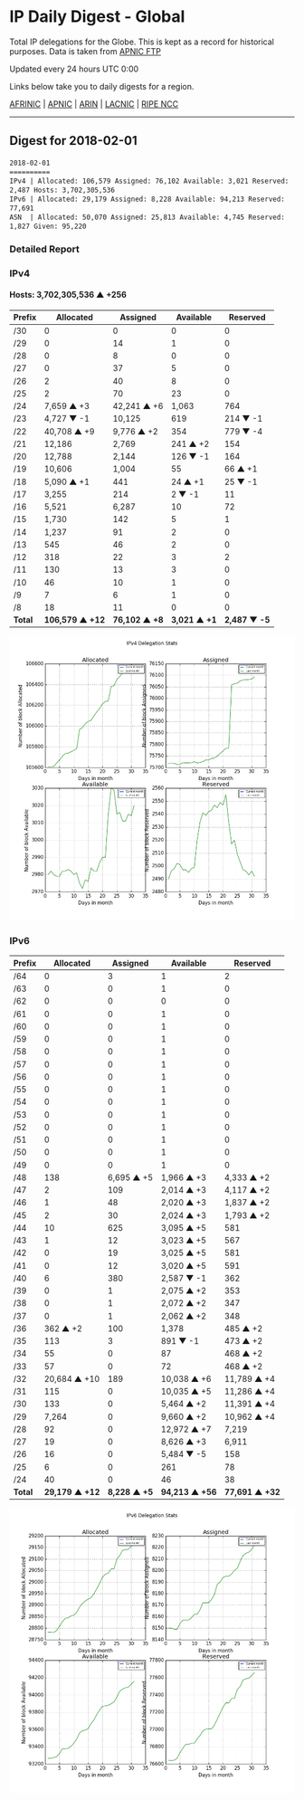 # IP Daily Digest - Global

Total IP delegations for the Globe. This is kept as a record for historical purposes. Data is taken from [APNIC FTP](https://ftp.apnic.net/)

Updated every 24 hours UTC 0:00

Links below take you to daily digests for a region.

[AFRINIC](./archives/AFRINIC/) | [APNIC](./archives/APNIC/) | [ARIN](./archives/ARIN/) | [LACNIC](./archives/LACNIC/) | [RIPE NCC](./archives/RIPE_NCC/)

---

## Digest for 2018-02-01
```
2018-02-01
==========
IPv4 | Allocated: 106,579 Assigned: 76,102 Available: 3,021 Reserved: 2,487 Hosts: 3,702,305,536
IPv6 | Allocated: 29,179 Assigned: 8,228 Available: 94,213 Reserved: 77,691
ASN  | Allocated: 50,070 Assigned: 25,813 Available: 4,745 Reserved: 1,827 Given: 95,220
```

### Detailed Report

### IPv4

#### Hosts: **3,702,305,536 ▲ +256**

| Prefix | Allocated | Assigned | Available | Reserved |
| ----- | ----- | ----- | ----- | ----- |
| /30 | 0 | 0 | 0 | 0 |
| /29 | 0 | 14 | 1 | 0 |
| /28 | 0 | 8 | 0 | 0 |
| /27 | 0 | 37 | 5 | 0 |
| /26 | 2 | 40 | 8 | 0 |
| /25 | 2 | 70 | 23 | 0 |
| /24 | 7,659 ▲ +3 | 42,241 ▲ +6 | 1,063 | 764 |
| /23 | 4,727 ▼ -1 | 10,125 | 619 | 214 ▼ -1 |
| /22 | 40,708 ▲ +9 | 9,776 ▲ +2 | 354 | 779 ▼ -4 |
| /21 | 12,186 | 2,769 | 241 ▲ +2 | 154 |
| /20 | 12,788 | 2,144 | 126 ▼ -1 | 164 |
| /19 | 10,606 | 1,004 | 55 | 66 ▲ +1 |
| /18 | 5,090 ▲ +1 | 441 | 24 ▲ +1 | 25 ▼ -1 |
| /17 | 3,255 | 214 | 2 ▼ -1 | 11 |
| /16 | 5,521 | 6,287 | 10 | 72 |
| /15 | 1,730 | 142 | 5 | 1 |
| /14 | 1,237 | 91 | 2 | 0 |
| /13 | 545 | 46 | 2 | 0 |
| /12 | 318 | 22 | 3 | 2 |
| /11 | 130 | 13 | 3 | 0 |
| /10 | 46 | 10 | 1 | 0 |
| /9 | 7 | 6 | 1 | 0 |
| /8 | 18 | 11 | 0 | 0 |
| **Total** | **106,579 ▲ +12** | **76,102 ▲ +8** | **3,021 ▲ +1** | **2,487 ▼ -5** |

![ipv4-stats](ipv4-figure.png)

### IPv6

| Prefix | Allocated | Assigned | Available | Reserved |
| ----- | ----- | ----- | ----- | ----- |
| /64 | 0 | 3 | 1 | 2 |
| /63 | 0 | 0 | 1 | 0 |
| /62 | 0 | 0 | 0 | 0 |
| /61 | 0 | 0 | 1 | 0 |
| /60 | 0 | 0 | 1 | 0 |
| /59 | 0 | 0 | 1 | 0 |
| /58 | 0 | 0 | 1 | 0 |
| /57 | 0 | 0 | 1 | 0 |
| /56 | 0 | 0 | 1 | 0 |
| /55 | 0 | 0 | 1 | 0 |
| /54 | 0 | 0 | 1 | 0 |
| /53 | 0 | 0 | 1 | 0 |
| /52 | 0 | 0 | 1 | 0 |
| /51 | 0 | 0 | 1 | 0 |
| /50 | 0 | 0 | 1 | 0 |
| /49 | 0 | 0 | 1 | 0 |
| /48 | 138 | 6,695 ▲ +5 | 1,966 ▲ +3 | 4,333 ▲ +2 |
| /47 | 2 | 109 | 2,014 ▲ +3 | 4,117 ▲ +2 |
| /46 | 1 | 48 | 2,020 ▲ +3 | 1,837 ▲ +2 |
| /45 | 2 | 30 | 2,024 ▲ +3 | 1,793 ▲ +2 |
| /44 | 10 | 625 | 3,095 ▲ +5 | 581 |
| /43 | 1 | 12 | 3,023 ▲ +5 | 567 |
| /42 | 0 | 19 | 3,025 ▲ +5 | 581 |
| /41 | 0 | 12 | 3,020 ▲ +5 | 591 |
| /40 | 6 | 380 | 2,587 ▼ -1 | 362 |
| /39 | 0 | 1 | 2,075 ▲ +2 | 353 |
| /38 | 0 | 1 | 2,072 ▲ +2 | 347 |
| /37 | 0 | 1 | 2,062 ▲ +2 | 348 |
| /36 | 362 ▲ +2 | 100 | 1,378 | 485 ▲ +2 |
| /35 | 113 | 3 | 891 ▼ -1 | 473 ▲ +2 |
| /34 | 55 | 0 | 87 | 468 ▲ +2 |
| /33 | 57 | 0 | 72 | 468 ▲ +2 |
| /32 | 20,684 ▲ +10 | 189 | 10,038 ▲ +6 | 11,789 ▲ +4 |
| /31 | 115 | 0 | 10,035 ▲ +5 | 11,286 ▲ +4 |
| /30 | 133 | 0 | 5,464 ▲ +2 | 11,391 ▲ +4 |
| /29 | 7,264 | 0 | 9,660 ▲ +2 | 10,962 ▲ +4 |
| /28 | 92 | 0 | 12,972 ▲ +7 | 7,219 |
| /27 | 19 | 0 | 8,626 ▲ +3 | 6,911 |
| /26 | 16 | 0 | 5,484 ▼ -5 | 158 |
| /25 | 6 | 0 | 261 | 78 |
| /24 | 40 | 0 | 46 | 38 |
| **Total** | **29,179 ▲ +12** | **8,228 ▲ +5** | **94,213 ▲ +56** | **77,691 ▲ +32** |

![ipv6-stats](ipv6-figure.png)